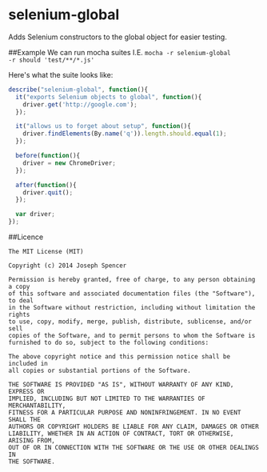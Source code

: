 selenium-global
===============

Adds Selenium constructors to the global object for easier testing.

##Example
We can run mocha suites I.E. <code>mocha -r selenium-global -r should 'test/**/*.js'</code>

Here's what the suite looks like:
````javascript
describe("selenium-global", function(){
  it("exports Selenium objects to global", function(){
    driver.get('http://google.com');
  });

  it("allows us to forget about setup", function(){
    driver.findElements(By.name('q')).length.should.equal(1);
  });

  before(function(){
    driver = new ChromeDriver;
  });

  after(function(){
    driver.quit();
  });

  var driver;
});
````

##Licence
````
The MIT License (MIT)

Copyright (c) 2014 Joseph Spencer

Permission is hereby granted, free of charge, to any person obtaining a copy
of this software and associated documentation files (the "Software"), to deal
in the Software without restriction, including without limitation the rights
to use, copy, modify, merge, publish, distribute, sublicense, and/or sell
copies of the Software, and to permit persons to whom the Software is
furnished to do so, subject to the following conditions:

The above copyright notice and this permission notice shall be included in
all copies or substantial portions of the Software.

THE SOFTWARE IS PROVIDED "AS IS", WITHOUT WARRANTY OF ANY KIND, EXPRESS OR
IMPLIED, INCLUDING BUT NOT LIMITED TO THE WARRANTIES OF MERCHANTABILITY,
FITNESS FOR A PARTICULAR PURPOSE AND NONINFRINGEMENT. IN NO EVENT SHALL THE
AUTHORS OR COPYRIGHT HOLDERS BE LIABLE FOR ANY CLAIM, DAMAGES OR OTHER
LIABILITY, WHETHER IN AN ACTION OF CONTRACT, TORT OR OTHERWISE, ARISING FROM,
OUT OF OR IN CONNECTION WITH THE SOFTWARE OR THE USE OR OTHER DEALINGS IN
THE SOFTWARE.
````

